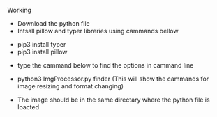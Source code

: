 Working<br>
* Download the python file
* Intsall pillow and typer libreries using cammands bellow
- pip3 install typer
- pip3 install pillow
* type the cammand below to find the options in cammand line
- python3 ImgProcessor.py finder (This will show the cammands for image resizing and format changing)
* The image should be in the same directary where the python file is loacted